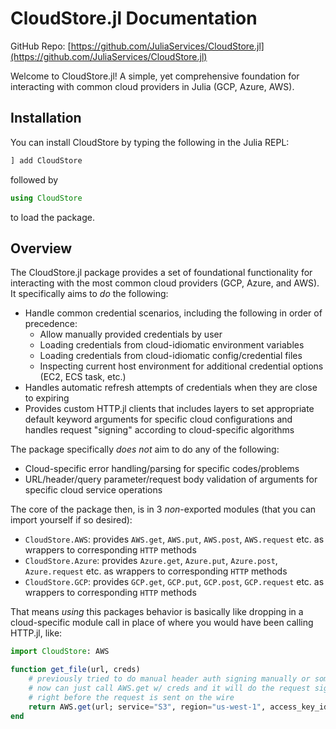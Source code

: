 # CloudStore.jl Documentation

GitHub Repo: [https://github.com/JuliaServices/CloudStore.jl](https://github.com/JuliaServices/CloudStore.jl)

Welcome to CloudStore.jl! A simple, yet comprehensive foundation for interacting with common cloud providers in Julia (GCP, Azure, AWS).

## Installation

You can install CloudStore by typing the following in the Julia REPL:
```julia
] add CloudStore 
```

followed by 
```julia
using CloudStore
```
to load the package.

## Overview 

The CloudStore.jl package provides a set of foundational functionality for interacting with the most common
cloud providers (GCP, Azure, and AWS). It specifically aims to *do* the following:
  * Handle common credential scenarios, including the following in order of precedence:
    * Allow manually provided credentials by user
    * Loading credentials from cloud-idiomatic environment variables
    * Loading credentials from cloud-idiomatic config/credential files
    * Inspecting current host environment for additional credential options (EC2, ECS task, etc.)
  * Handles automatic refresh attempts of credentials when they are close to expiring
  * Provides custom HTTP.jl clients that includes layers to set appropriate default keyword arguments
    for specific cloud configurations and handles request "signing" according to cloud-specific algorithms

The package specifically *does not* aim to do any of the following:
  * Cloud-specific error handling/parsing for specific codes/problems
  * URL/header/query parameter/request body validation of arguments for specific cloud service operations

The core of the package then, is in 3 *non*-exported modules (that you can import yourself if so desired):
  * `CloudStore.AWS`: provides `AWS.get`, `AWS.put`, `AWS.post`, `AWS.request` etc. as wrappers to corresponding `HTTP` methods
  * `CloudStore.Azure`: provides `Azure.get`, `Azure.put`, `Azure.post`, `Azure.request` etc. as wrappers to corresponding `HTTP` methods
  * `CloudStore.GCP`: provides `GCP.get`, `GCP.put`, `GCP.post`, `GCP.request` etc. as wrappers to corresponding `HTTP` methods

That means *using* this packages behavior is basically like dropping in a cloud-specific module call in place
of where you would have been calling HTTP.jl, like:

```julia
import CloudStore: AWS

function get_file(url, creds)
    # previously tried to do manual header auth signing manually or something and then call HTTP.get
    # now can just call AWS.get w/ creds and it will do the request signing automatically
    # right before the request is sent on the wire
    return AWS.get(url; service="S3", region="us-west-1", access_key_id=creds.id, secret_access_key=creds.secret)
end
```
